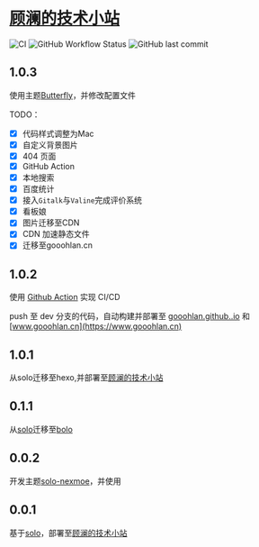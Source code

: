   # [顾澜的技术小站](https://gooohlan.cn)

![CI](https://github.com/gooohlan/gooohlan.github.io/workflows/CI/badge.svg) ![GitHub Workflow Status](https://img.shields.io/github/workflow/status/gooohlan/gooohlan.github.io/CI) ![GitHub last commit](https://img.shields.io/github/last-commit/gooohlan/gooohlan.github.io)

## 1.0.3

使用主题[Butterfly](https://github.com/jerryc127/hexo-theme-butterfly)，并修改配置文件

TODO：

- [X] 代码样式调整为Mac
- [X] 自定义背景图片
- [X] 404 页面
- [X] GitHub Action
- [X] 本地搜索
- [X] 百度统计
- [X] 接入`Gitalk`与`Valine`完成评价系统
- [X] 看板娘
- [X] 图片迁移至CDN  
- [X] CDN 加速静态文件
- [X] 迁移至gooohlan.cn

## 1.0.2

使用 [Github Action](https://github.com/features/actions) 实现 CI/CD

push 至 dev 分支的代码，自动构建并部署至 [gooohlan.github..io](https://gooohlan.github..io) 和 [www.gooohlan.cn](https://www.gooohlan.cn)


## 1.0.1

从solo迁移至hexo,并部署至[顾澜的技术小站](https://www.gooohlan.cn)

## 0.1.1

从[solo](https://github.com/88250/solo)迁移至[bolo](https://github.com/adlered/bolo-solo)

## 0.0.2

开发主题[solo-nexmoe](https://github.com/Programming-With-Love/solo-nexmoe)，并使用

## 0.0.1

基于[solo](https://github.com/88250/solo)，部署至[顾澜的技术小站](https://bolo.gooohlan.cn)
